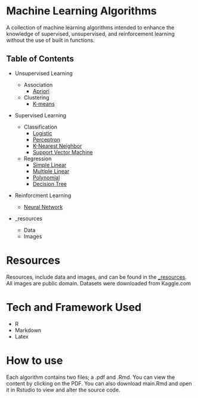 # Machine Learning Algorithms

<p>
A collection of machine learning algorithms intended to enhance the knowledge of supervised, unsupervised, and reinforcement learning without the use of built in functions.
</p>

## Table of Contents
- Unsupervised Learning <br>
  + Association <br> 
    - [Apriori]() <br>
  + Clustering
    - [K-means]() <br>
- Supervised Learning <br>
  + Classification <br> 
    - [Logistic]() <br>
    - [Perceptron]() <br>
    - [K-Nearest Neighbor]() <br>
    - [Support Vector Machine]() <br>
  + Regression
    - [Simple Linear]() <br>
    - [Multiple Linear]() <br>
    - [Polynomial]() <br>
    - [Decision Tree]() <br>
- Reinforcment Learning <br>
    - [Neural Network]() <br>
    
   
- _resources
    + Data
    + Images


# Resources
Resources, include data and images, and can be found in the [ _resources](). All images are public domain. Datasets were downloaded from Kaggle.com


# Tech and Framework Used
- R
- Markdown
- Latex

# How to use
Each algorithm contains two files; a .pdf and .Rmd. You can view the content by clicking on the PDF. You can also download main.Rmd and open it in Rstudio to view and alter the source code.

